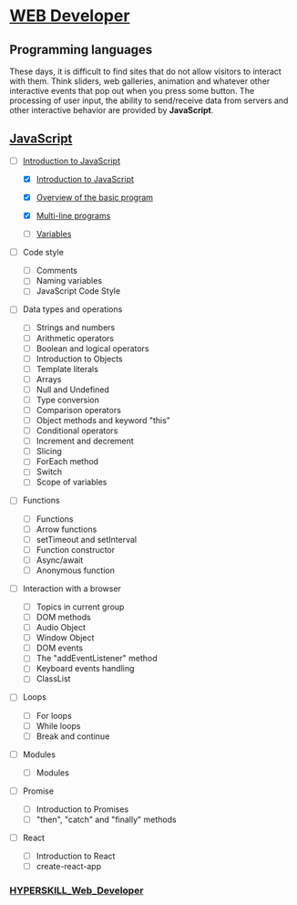 # [WEB Developer](https://github.com/kakanew/HYPERSKILL_Web_Developer)

## Programming languages

These days, it is difficult to find sites that do not allow visitors to interact with them. Think sliders, web galleries, animation and whatever other interactive events that pop out when you press some button. The processing of user input, the ability to send/receive data from servers and other interactive behavior are provided by **JavaScript**.

## [JavaScript](https://github.com/kakanew/HYPERSKILL_Web_Developer/tree/master/PROBLEMS_Frontend/JavaScript)

- [ ] [Introduction to JavaScript](https://github.com/kakanew/HYPERSKILL_Web_Developer/tree/master/PROBLEMS_Frontend/JavaScript/Introduction_to_JavaScript/Introduction_to_JavaScript)
  
  - [x] [Introduction to JavaScript](https://github.com/kakanew/HYPERSKILL_Web_Developer/tree/master/PROBLEMS_Frontend/JavaScript/Introduction_to_JavaScript/Introduction_to_JavaScript)
  
  - [x] [Overview of the basic program](https://github.com/kakanew/HYPERSKILL_Web_Developer/tree/master/PROBLEMS_Frontend/JavaScript/Introduction_to_JavaScript/Overview_of_the_basic_program)
  - [x] [Multi-line programs](https://github.com/kakanew/HYPERSKILL_Web_Developer/tree/master/PROBLEMS_Frontend/JavaScript/Introduction_to_JavaScript/Multi-line_programs)
  - [ ] [Variables](https://github.com/kakanew/HYPERSKILL_Web_Developer/tree/master/PROBLEMS_Frontend/JavaScript/Introduction_to_JavaScript/Variables)
  
- [ ] Code style

  - [ ] Comments
  - [ ] Naming variables
  - [ ] JavaScript Code Style
  
- [ ] Data types and operations

  - [ ] Strings and numbers
  - [ ] Arithmetic operators
  - [ ] Boolean and logical operators
  - [ ] Introduction to Objects
  - [ ] Template literals
  - [ ] Arrays
  - [ ] Null and Undefined
  - [ ] Type conversion
  - [ ] Comparison operators
  - [ ] Object methods and keyword "this"
  - [ ] Conditional operators
  - [ ] Increment and decrement
  - [ ] Slicing
  - [ ] ForEach method
  - [ ] Switch
  - [ ] Scope of variables
  
- [ ] Functions

  - [ ] Functions
  - [ ] Arrow functions
  - [ ] setTimeout and setInterval
  - [ ] Function constructor
  - [ ] Async/await
  - [ ] Anonymous function
  
- [ ] Interaction with a browser

  - [ ] Topics in current group
  - [ ] DOM methods
  - [ ] Audio Object
  - [ ] Window Object
  - [ ] DOM events
  - [ ] The "addEventListener" method
  - [ ] Keyboard events handling
  - [ ] ClassList
  
- [ ] Loops

  - [ ] For loops
  - [ ] While loops
  - [ ] Break and continue
  
- [ ] Modules

  - [ ] Modules
  
- [ ] Promise

  - [ ] Introduction to Promises
  - [ ] "then", "catch" and "finally" methods
  
- [ ] React

  - [ ] Introduction to React
  - [ ] create-react-app

### [HYPERSKILL_Web_Developer](https://github.com/kakanew/HYPERSKILL_Web_Developer)